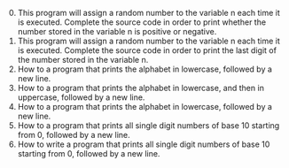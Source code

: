0. This program will assign a random number to the variable n each time it is executed. Complete the source code in order to print whether the number stored in the variable n is positive or negative.
1. This program will assign a random number to the variable n each time it is executed. Complete the source code in order to print the last digit of the number stored in the variable n.
2. How to a program that prints the alphabet in lowercase, followed by a new line.
3. How to a program that prints the alphabet in lowercase, and then in uppercase, followed by a new line.
4. How to a program that prints the alphabet in lowercase, followed by a new line.
5. How to a program that prints all single digit numbers of base 10 starting from 0, followed by a new line.
6. How to write a program that prints all single digit numbers of base 10 starting from 0, followed by a new line.

